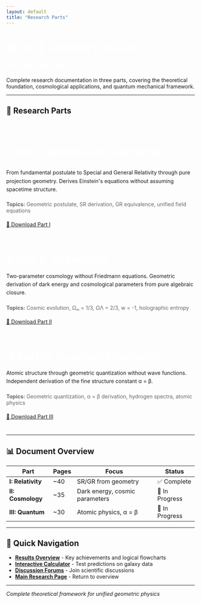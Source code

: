 ```yaml
---
layout: default
title: "Research Parts"
---
```


<h3 style="color: #fff; font-size: 2em; margin-bottom: 15px;">📚 WILL Geometry Research Documents</h3>

Complete research documentation in three parts, covering the theoretical foundation, cosmological applications, and quantum mechanical framework.

---

## 📖 Research Parts

<div style="display: grid; grid-template-columns: repeat(auto-fit, minmax(300px, 1fr)); gap: 30px; margin: 40px 0;">

<div class="bg-gray-800/50 p-6 rounded-lg border-l-4" style="border-color: #3498db;">
   <h3 style="color: #fff; font-size: 2em; margin-bottom: 15px;">⚡ Part I: Relativistic Foundations</h3>
    <p style="margin-bottom: 20px; line-height: 1.6;">
        From fundamental postulate to Special and General Relativity through pure projection geometry. 
        Derives Einstein's equations without assuming spacetime structure.
    </p>
    <p style="font-size: 14px; color: #666; margin-bottom: 20px;">
        <strong>Topics:</strong> Geometric postulate, SR derivation, GR equivalence, unified field equations
    </p>
    <a href="/WILL/documents/WILL_PART_I_SR_GR.pdf" target="_blank" class="bg-blue-600 hover:bg-blue-700 text-white font-bold py-2 px-4 rounded inline-block">
        📄 Download Part I
    </a>
</div>

<div class="bg-gray-800/50 p-6 rounded-lg border-l-4" style="border-color: #8e44ad;">
    <h3 style="color: #fff; font-size: 2em; margin-bottom: 15px;">🌌 Part II: Cosmology</h3>
    <p style="margin-bottom: 20px; line-height: 1.6;">
        Two-parameter cosmology without Friedmann equations. Geometric derivation of dark energy 
        and cosmological parameters from pure algebraic closure.
    </p>
    <p style="font-size: 14px; color: #666; margin-bottom: 20px;">
        <strong>Topics:</strong> Cosmic evolution, Ωₘ = 1/3, ΩΛ = 2/3, w = -1, holographic entropy
    </p>
    <a href="/WILL/documents/WILL_PART_II_Cosmology.pdf" target="_blank" class="bg-purple-700 hover:bg-purple-800 text-white font-bold py-2 px-4 rounded inline-block">
        📄 Download Part II
    </a>
</div>

<div class="bg-gray-800/50 p-6 rounded-lg border-l-4" style="border-color: #27ae60;">
    <h3 style="color: #fff; font-size: 2em; margin-bottom: 15px;">⚛️ Part III: Quantum Mechanics</h3>
    <p style="margin-bottom: 20px; line-height: 1.6;">
        Atomic structure through geometric quantization without wave functions. 
        Independent derivation of the fine structure constant α = β.
    </p>
    <p style="font-size: 14px; color: #666; margin-bottom: 20px;">
        <strong>Topics:</strong> Geometric quantization, α = β derivation, hydrogen spectra, atomic physics
    </p>
    <a href="/WILL/documents/WILL_PART_III_QM.pdf" target="_blank" class="bg-green-700 hover:bg-green-800 text-white font-bold py-2 px-4 rounded inline-block">
        📄 Download Part III
    </a>
</div>

</div>

---

## 📊 Document Overview

| Part | Pages | Focus | Status |
|------|-------|-------|--------|
| **I: Relativity** | ~40 | SR/GR from geometry | ✅ Complete |
| **II: Cosmology** | ~35 | Dark energy, cosmic parameters | 🔄 In Progress |
| **III: Quantum** | ~30 | Atomic physics, α = β | 🔄 In Progress |

---

## 🔗 Quick Navigation

- **[Results Overview](/WILL/results/)** - Key achievements and logical flowcharts
- **[Interactive Calculator](/WILL/calculator/)** - Test predictions on galaxy data
- **[Discussion Forums](/WILL/discussions/)** - Join scientific discussions
- **[Main Research Page](/WILL/)** - Return to overview

---

*Complete theoretical framework for unified geometric physics*
